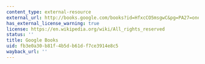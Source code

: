```yaml
---
content_type: external-resource
external_url: http://books.google.com/books?id=HfxcCO5msgwC&pg=PA27=onepage
has_external_license_warning: true
license: https://en.wikipedia.org/wiki/All_rights_reserved
status: ''
title: Google Books
uid: fb3e0a30-b81f-4b5d-b61d-f7ce3914e8c5
wayback_url: ''
---
```

